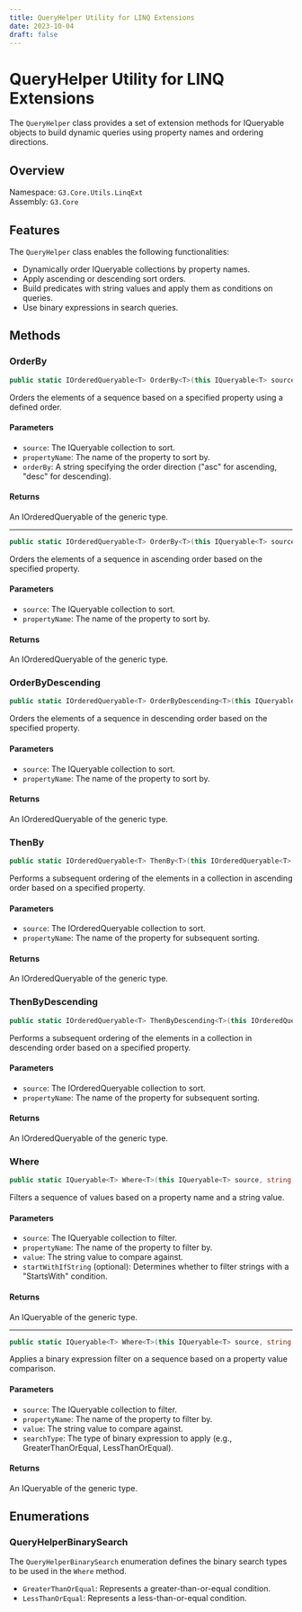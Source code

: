 ```yaml
---
title: QueryHelper Utility for LINQ Extensions
date: 2023-10-04
draft: false
---
```


# QueryHelper Utility for LINQ Extensions

The `QueryHelper` class provides a set of extension methods for IQueryable objects to build dynamic queries using property names and ordering directions.

## Overview

Namespace: `G3.Core.Utils.LinqExt`  
Assembly: `G3.Core`  

## Features

The `QueryHelper` class enables the following functionalities:

- Dynamically order IQueryable collections by property names.
- Apply ascending or descending sort orders.
- Build predicates with string values and apply them as conditions on queries.
- Use binary expressions in search queries.

## Methods

### OrderBy

```csharp
public static IOrderedQueryable<T> OrderBy<T>(this IQueryable<T> source, string propertyName, string orderBy)
```

Orders the elements of a sequence based on a specified property using a defined order.

#### Parameters

- `source`: The IQueryable collection to sort.
- `propertyName`: The name of the property to sort by.
- `orderBy`: A string specifying the order direction ("asc" for ascending, "desc" for descending).

#### Returns

An IOrderedQueryable of the generic type.

---

```csharp
public static IOrderedQueryable<T> OrderBy<T>(this IQueryable<T> source, string propertyName)
```

Orders the elements of a sequence in ascending order based on the specified property.

#### Parameters

- `source`: The IQueryable collection to sort.
- `propertyName`: The name of the property to sort by.

#### Returns

An IOrderedQueryable of the generic type.

### OrderByDescending

```csharp
public static IOrderedQueryable<T> OrderByDescending<T>(this IQueryable<T> source, string propertyName)
```

Orders the elements of a sequence in descending order based on the specified property.

#### Parameters

- `source`: The IQueryable collection to sort.
- `propertyName`: The name of the property to sort by.

#### Returns

An IOrderedQueryable of the generic type.

### ThenBy

```csharp
public static IOrderedQueryable<T> ThenBy<T>(this IOrderedQueryable<T> source, string propertyName)
```

Performs a subsequent ordering of the elements in a collection in ascending order based on a specified property.

#### Parameters

- `source`: The IOrderedQueryable collection to sort.
- `propertyName`: The name of the property for subsequent sorting.

#### Returns

An IOrderedQueryable of the generic type.

### ThenByDescending

```csharp
public static IOrderedQueryable<T> ThenByDescending<T>(this IOrderedQueryable<T> source, string propertyName)
```

Performs a subsequent ordering of the elements in a collection in descending order based on a specified property.

#### Parameters

- `source`: The IOrderedQueryable collection to sort.
- `propertyName`: The name of the property for subsequent sorting.

#### Returns

An IOrderedQueryable of the generic type.

### Where

```csharp
public static IQueryable<T> Where<T>(this IQueryable<T> source, string propertyName, string value, bool startWithIfString = false)
```

Filters a sequence of values based on a property name and a string value.

#### Parameters

- `source`: The IQueryable collection to filter.
- `propertyName`: The name of the property to filter by.
- `value`: The string value to compare against.
- `startWithIfString` (optional): Determines whether to filter strings with a "StartsWith" condition.

#### Returns

An IQueryable of the generic type.

---

```csharp
public static IQueryable<T> Where<T>(this IQueryable<T> source, string propertyName, string value, QueryHelperBinarySearch searchType)
```

Applies a binary expression filter on a sequence based on a property value comparison.

#### Parameters

- `source`: The IQueryable collection to filter.
- `propertyName`: The name of the property to filter by.
- `value`: The string value to compare against.
- `searchType`: The type of binary expression to apply (e.g., GreaterThanOrEqual, LessThanOrEqual).

#### Returns

An IQueryable of the generic type.

## Enumerations

### QueryHelperBinarySearch

The `QueryHelperBinarySearch` enumeration defines the binary search types to be used in the `Where` method.

- `GreaterThanOrEqual`: Represents a greater-than-or-equal condition.
- `LessThanOrEqual`: Represents a less-than-or-equal condition.
